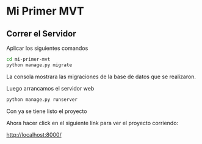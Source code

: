 # Mi Primer MVT

## Correr el Servidor

Aplicar los siguientes comandos

```bash
cd mi-primer-mvt
python manage.py migrate
```
La consola mostrara las migraciones de la base de datos que se realizaron.

Luego arrancamos el servidor web

```bash
python manage.py runserver
```
Con ya se tiene listo el proyecto

Ahora hacer click en el siguiente link para ver el proyecto corriendo: 

[http://localhost:8000/](http://localhost:8000/)

